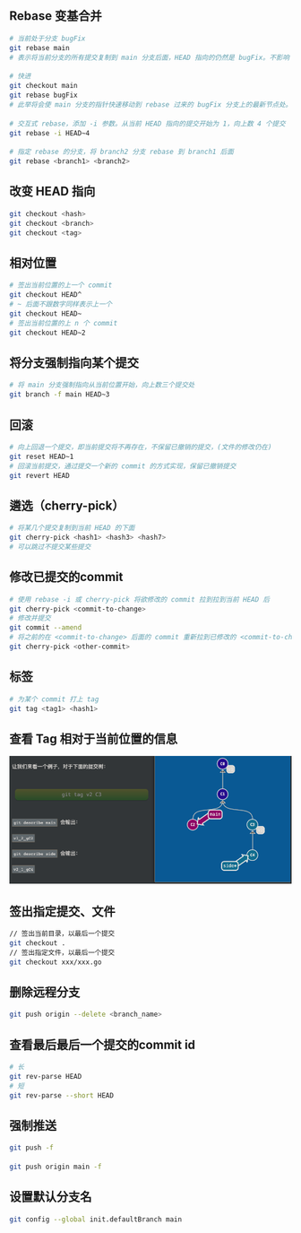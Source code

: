 ## Rebase 变基合并

```bash
# 当前处于分支 bugFix
git rebase main
# 表示将当前分支的所有提交复制到 main 分支后面，HEAD 指向的仍然是 bugFix。不影响 main 分支

# 快进
git checkout main
git rebase bugFix
# 此举将会使 main 分支的指针快速移动到 rebase 过来的 bugFix 分支上的最新节点处。将会影响到 main 分支

# 交互式 rebase，添加 -i 参数。从当前 HEAD 指向的提交开始为 1，向上数 4 个提交
git rebase -i HEAD~4

# 指定 rebase 的分支，将 branch2 分支 rebase 到 branch1 后面
git rebase <branch1> <branch2>
```

## 改变 HEAD 指向

```bash
git checkout <hash>
git checkout <branch>
git checkout <tag>
```

## 相对位置

```bash
# 签出当前位置的上一个 commit
git checkout HEAD^
# ~ 后面不跟数字同样表示上一个
git checkout HEAD~
# 签出当前位置的上 n 个 commit
git checkout HEAD~2
```

## 将分支强制指向某个提交

```bash
# 将 main 分支强制指向从当前位置开始，向上数三个提交处
git branch -f main HEAD~3
```

## 回滚

```bash
# 向上回退一个提交，即当前提交将不再存在，不保留已撤销的提交，(文件的修改仍在)
git reset HEAD~1
# 回滚当前提交，通过提交一个新的 commit 的方式实现，保留已撤销提交
git revert HEAD
```

## 遴选（cherry-pick）

```bash
# 将某几个提交复制到当前 HEAD 的下面
git cherry-pick <hash1> <hash3> <hash7>
# 可以跳过不提交某些提交
```

## 修改已提交的commit

```bash
# 使用 rebase -i 或 cherry-pick 将欲修改的 commit 拉到拉到当前 HEAD 后
git cherry-pick <commit-to-change>
# 修改并提交
git commit --amend
# 将之前的在 <commit-to-change> 后面的 commit 重新拉到已修改的 <commit-to-change> 后面
git cherry-pick <other-commit>
```

## 标签

```bash
# 为某个 commit 打上 tag
git tag <tag1> <hash1>
```

## 查看 Tag 相对于当前位置的信息

![](assets/Pasted%20image%2020230228175232.png)

## 签出指定提交、文件

```bash
// 签出当前目录，以最后一个提交
git checkout .
// 签出指定文件，以最后一个提交
git checkout xxx/xxx.go
```

## 删除远程分支

```bash
git push origin --delete <branch_name>
```

## 查看最后最后一个提交的commit id

```bash
# 长
git rev-parse HEAD
# 短
git rev-parse --short HEAD
```

## 强制推送

```bash
git push -f

git push origin main -f
```

## 设置默认分支名

```bash
git config --global init.defaultBranch main
```
